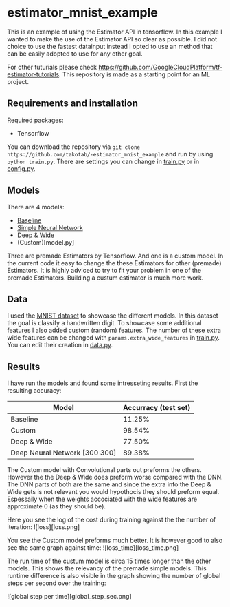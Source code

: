 # estimator_mnist_example
This is an example of using the Estimator API in tensorflow. In this example I wanted to make the use of the Estimator API so clear as possible. I did not choice to use the fastest datainput instead I opted to use an method that can be easily adopted to use for any other goal.

For other tuturials please check https://github.com/GoogleCloudPlatform/tf-estimator-tutorials. This repository is made as a starting point for an ML project.

## Requirements and installation

Required packages:

- Tensorflow

You can download the repository via `git clone https://github.com/takotab/-estimator_mnist_example` and run by using ` python train.py`. There are settings you can change in [train.py](train.py) or in [config.py](config.py).

## Models

There are 4 models:

- [Baseline](https://www.tensorflow.org/api_docs/python/tf/estimator/BaselineClassifier)
- [Simple Neural Network](https://www.tensorflow.org/api_docs/python/tf/estimator/DNNClassifier)
- [Deep & Wide](https://www.tensorflow.org/api_docs/python/tf/estimator/DNNLinearCombinedClassifier)
- (Custom)[model.py]

Three are premade Estimators by Tensorflow. And one is a custom model. In the current code it easy to change the these Estimators for other (premade) Estimators. It is highly adviced to try to fit your problem in one of the premade Estimators. Building a custum estimator is much more work. 

## Data

I used the [MNIST dataset](http://yann.lecun.com/exdb/mnist/) to showcase the different models. In this dataset the goal is classify a handwritten digit. To showcase some additional features I also added custom (random) features. The number of these extra wide features can be changed with `params.extra_wide_features` in [train.py](train.py). You can edit their creation in [data.py](data.py).

## Results

I have run the models and found some intresseting results. First the resulting accuracy:

| Model                         | Accurracy (test set) |
| ----------------------------- | -------------------- |
| Baseline                      | 11.25%               |
| Custom                        | 98.54%               |
| Deep & Wide                   | 77.50%               |
| Deep Neural Network [300 300] | 89.38%               |

The Custom model with Convolutional parts out preforms the others. However the the Deep & Wide does preform worse compared with the DNN. The DNN parts of both are the same and since the extra info the Deep & Wide gets is not relevant you would hypothocis they should preform equal. Espessaily when the weights accociated with the wide features are approximate 0 (as they should be).

Here you see the log of the cost during training against the the number of iteration:
![loss][loss.png]

You see the Custom model preforms much better. It is however good to also see the same graph against time:
![loss_time][loss_time.png]

The run time of the custum model is circa 15 times longer than the other models. This shows the relevancy of the premade simple models. This runtime difference is also visible in the graph showing the number of global steps per second over the training:

![global step per time][global_step_sec.png]


